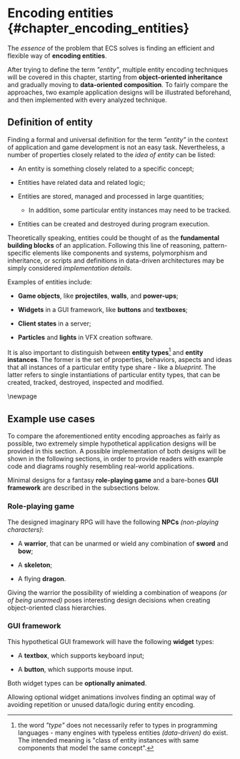 


# Encoding entities {#chapter_encoding_entities}

The *essence* of the problem that ECS solves is finding an efficient and flexible way of **encoding entities**.

After trying to define the term *"entity"*, multiple entity encoding techniques will be covered in this chapter, starting from **object-oriented inheritance** and gradually moving to **data-oriented composition**. To fairly compare the approaches, two example application designs will be illustrated beforehand, and then implemented with every analyzed technique.

## Definition of entity

Finding a formal and universal definition for the term *"entity"* in the context of application and game development is not an easy task. Nevertheless, a number of properties closely related to the *idea of entity* can be listed:

* An entity is something closely related to a specific concept;

* Entities have related data and related logic;

* Entities are stored, managed and processed in large quantities;

    * In addition, some particular entity instances may need to be tracked.

* Entities can be created and destroyed during program execution.

Theoretically speaking, entities could be thought of as the **fundamental building blocks** of an application. Following this line of reasoning, pattern-specific elements like components and systems, polymorphism and inheritance, or scripts and definitions in data-driven architectures may be simply considered *implementation details*.

Examples of entities include:

* **Game objects**, like **projectiles**, **walls**, and **power-ups**;

* **Widgets** in a GUI framework, like **buttons** and **textboxes**;

* **Client states** in a server;

* **Particles** and **lights** in VFX creation software.

It is also important to distinguish between **entity types**[^entity_types] and **entity instances**. The former is the set of properties, behaviors, aspects and ideas that all instances of a particular entity type share - like a *blueprint*. The latter refers to single instantiations of particular entity types, that can be created, tracked, destroyed, inspected and modified.

\newpage

## Example use cases

To compare the aforementioned entity encoding approaches as fairly as possible, two extremely simple hypothetical application designs will be provided in this section. A possible implementation of both designs will be shown in the following sections, in order to provide readers with example code and diagrams roughly resembling real-world applications.

Minimal designs for a fantasy **role-playing game** and a bare-bones **GUI framework** are described in the subsections below.

### Role-playing game

The designed imaginary RPG will have the following **NPCs** *(non-playing characters)*:

* A **warrior**, that can be unarmed or wield any combination of **sword** and **bow**;

* A **skeleton**;

* A flying **dragon**.

Giving the warrior the possibility of wielding a combination of weapons *(or of being unarmed)* poses interesting design decisions when creating object-oriented class hierarchies.



### GUI framework

This hypothetical GUI framework will have the following **widget** types:

* A **textbox**, which supports keyboard input;

* A **button**, which supports mouse input.

Both widget types can be **optionally animated**.

Allowing optional widget animations involves finding an optimal way of avoiding repetition or unused data/logic during entity encoding.



[^entity_types]: the word *"type"* does not necessarily refer to types in programming languages - many engines with typeless entities *(data-driven)* do exist. The intended meaning is "class of entity instances with same components that model the same concept".